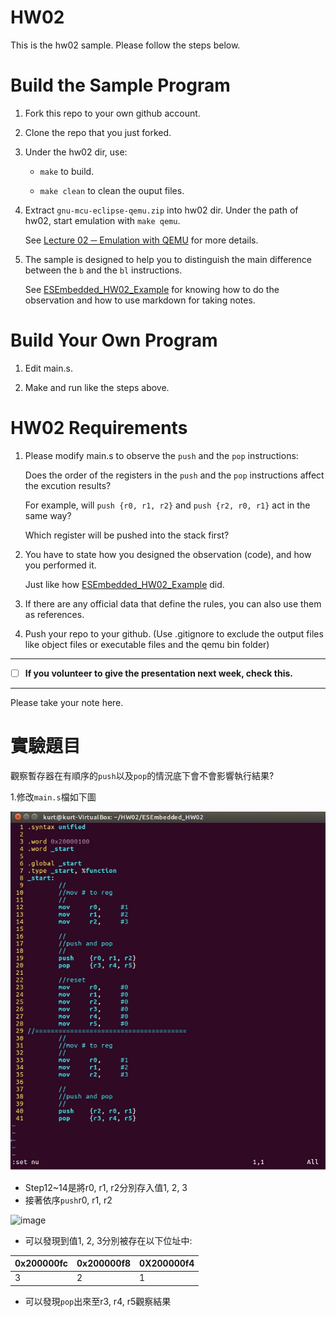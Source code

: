 HW02
===
This is the hw02 sample. Please follow the steps below.

# Build the Sample Program

1. Fork this repo to your own github account.

2. Clone the repo that you just forked.

3. Under the hw02 dir, use:

	* `make` to build.

	* `make clean` to clean the ouput files.

4. Extract `gnu-mcu-eclipse-qemu.zip` into hw02 dir. Under the path of hw02, start emulation with `make qemu`.

	See [Lecture 02 ─ Emulation with QEMU] for more details.

5. The sample is designed to help you to distinguish the main difference between the `b` and the `bl` instructions.  

	See [ESEmbedded_HW02_Example] for knowing how to do the observation and how to use markdown for taking notes.

# Build Your Own Program

1. Edit main.s.

2. Make and run like the steps above.

# HW02 Requirements

1. Please modify main.s to observe the `push` and the `pop` instructions:  

	Does the order of the registers in the `push` and the `pop` instructions affect the excution results?  

	For example, will `push {r0, r1, r2}` and `push {r2, r0, r1}` act in the same way?  

	Which register will be pushed into the stack first?

2. You have to state how you designed the observation (code), and how you performed it.  

	Just like how [ESEmbedded_HW02_Example] did.

3. If there are any official data that define the rules, you can also use them as references.

4. Push your repo to your github. (Use .gitignore to exclude the output files like object files or executable files and the qemu bin folder)

[Lecture 02 ─ Emulation with QEMU]: http://www.nc.es.ncku.edu.tw/course/embedded/02/#Emulation-with-QEMU
[ESEmbedded_HW02_Example]: https://github.com/vwxyzjimmy/ESEmbedded_HW02_Example

--------------------

- [ ] **If you volunteer to give the presentation next week, check this.**

--------------------

Please take your note here.

# 實驗題目

觀察暫存器在有順序的`push`以及`pop`的情況底下會不會影響執行結果?

1.修改`main.s`檔如下圖

![image](https://github.com/morning78913/ESEmbedded_HW02/blob/master/img/1_main_s.jpg)

* Step12~14是將r0, r1, r2分別存入值1, 2, 3
* 接著依序`push`r0, r1, r2

![image](github.com/morning78913/ESEmbedded_HW02/blob/master/img/3_push_1.jpg)

* 可以發現到值1, 2, 3分別被存在以下位址中:

0x200000fc | 0x200000f8 | 0X200000f4
------------ | ------------ | ------------
3 | 2 | 1



* 可以發現`pop`出來至r3, r4, r5觀察結果
